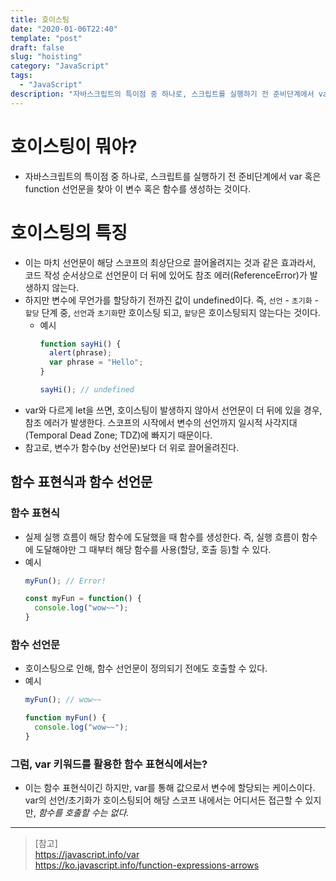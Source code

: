 ```yaml
---
title: 호이스팅
date: "2020-01-06T22:40"
template: "post"
draft: false
slug: "hoisting"
category: "JavaScript"
tags:
  - "JavaScript"
description: "자바스크립트의 특이점 중 하나로, 스크립트를 실행하기 전 준비단계에서 var 혹은 function 선언문을 찾아 이 변수 혹은 함수를 생성하는 것이다."
---
```


<!-- # 호이스팅(Hoisting) -->

# 호이스팅이 뭐야?
- 자바스크립트의 특이점 중 하나로, 스크립트를 실행하기 전 준비단계에서 var 혹은 function 선언문을 찾아 이 변수 혹은 함수를 생성하는 것이다.

# 호이스팅의 특징
- 이는 마치 선언문이 해당 스코프의 최상단으로 끌어올려지는 것과 같은 효과라서, 코드 작성 순서상으로 선언문이 더 뒤에 있어도 참조 에러(ReferenceError)가 발생하지 않는다.
- 하지만 변수에 무언가를 할당하기 전까진 값이 undefined이다. 즉, `선언` - `초기화` - `할당` 단계 중, `선언`과 `초기화`만 호이스팅 되고, `할당`은 호이스팅되지 않는다는 것이다.
    * 예시
        ```js
        function sayHi() {
          alert(phrase);
          var phrase = "Hello";
        } 
        
        sayHi(); // undefined
        ```
- var와 다르게 let을 쓰면, 호이스팅이 발생하지 않아서 선언문이 더 뒤에 있을 경우, 참조 에러가 발생한다. 스코프의 시작에서 변수의 선언까지 일시적 사각지대(Temporal Dead Zone; TDZ)에 빠지기 때문이다.
- 참고로, 변수가 함수(by 선언문)보다 더 위로 끌어올려진다.

## 함수 표현식과 함수 선언문

### 함수 표현식
- 실제 실행 흐름이 해당 함수에 도달했을 때 함수를 생성한다. 즉, 실행 흐름이 함수에 도달해야만 그 때부터 해당 함수를 사용(할당, 호출 등)할 수 있다.
- 예시
  ```js
  myFun(); // Error!

  const myFun = function() {
    console.log("wow~~");
  }
  ```

### 함수 선언문
- 호이스팅으로 인해, 함수 선언문이 정의되기 전에도 호출할 수 있다.
- 예시
  ```js
  myFun(); // wow~~

  function myFun() {
    console.log("wow~~");
  }
  ```

### 그럼, var 키워드를 활용한 함수 표현식에서는?
- 이는 함수 표현식이긴 하지만, var를 통해 값으로서 변수에 할당되는 케이스이다. var의 선언/초기화가 호이스팅되어 해당 스코프 내에서는 어디서든 접근할 수 있지만, _함수를 호출할 수는 없다._

---

> [참고]  
> https://javascript.info/var  
> https://ko.javascript.info/function-expressions-arrows
